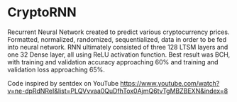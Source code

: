 # CryptoRNN

Recurrent Neural Network created to predict various cryptocurrency prices. Formatted, normalized, randomized,
sequentialized, data in order to be fed into neural network. RNN ultimately consisted of three 128 LTSM layers and one 32 Dense layer, all using ReLU activation function. Best result was BCH, with training and validation accuracy approaching 60% and training and validation loss approaching 65%. 

Code inspired by sentdex on YouTube https://www.youtube.com/watch?v=ne-dpRdNReI&list=PLQVvvaa0QuDfhTox0AjmQ6tvTgMBZBEXN&index=8
